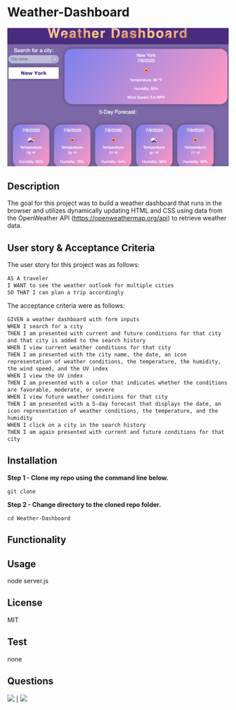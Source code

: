 # Weather-Dashboard

![](/assets/images/screen-weather.png)

## Description

The goal for this project was to build a weather dashboard that runs in the browser and utilizes dynamically updating HTML and CSS using data from the OpenWeather API (https://openweathermap.org/api) to retrieve weather data.

## User story & Acceptance Criteria

The user story for this project was as follows: 

```
AS A traveler
I WANT to see the weather outlook for multiple cities
SO THAT I can plan a trip accordingly
```

The acceptance criteria were as follows: 

```
GIVEN a weather dashboard with form inputs
WHEN I search for a city
THEN I am presented with current and future conditions for that city and that city is added to the search history
WHEN I view current weather conditions for that city
THEN I am presented with the city name, the date, an icon representation of weather conditions, the temperature, the humidity, the wind speed, and the UV index
WHEN I view the UV index
THEN I am presented with a color that indicates whether the conditions are favorable, moderate, or severe
WHEN I view future weather conditions for that city
THEN I am presented with a 5-day forecast that displays the date, an icon representation of weather conditions, the temperature, and the humidity
WHEN I click on a city in the search history
THEN I am again presented with current and future conditions for that city 

```
            
        
## Installation
            
**Step 1 - Clone my repo using the command line below.**
```
git clone 
```
**Step 2 - Change directory to the cloned repo folder.**
```
cd Weather-Dashboard
```

## Functionality


## Usage
            
node server.js
 
## License
            
MIT
        
## Test

none
            
## Questions
            
[![](https://img.shields.io/badge/gitHub-Antidetka-blue?style=plastic)](https://www.github.com/Antidetka) | 
[![](https://img.shields.io/badge/email-musovirova@yahoo.com-purple?style=plastic)](mailto:musovirova@yahoo.com)



